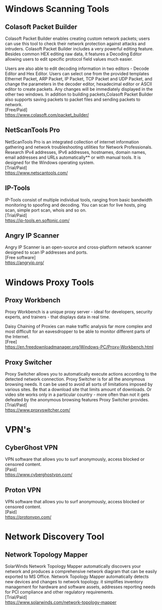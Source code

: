 # Windows Scanning Tools
## Colasoft Packet Builder 
Colasoft Packet Builder enables creating custom network packets; users can use this tool to check their network protection against attacks and intruders. Colasoft Packet Builder includes a very powerful editing feature. Besides common HEX editing raw data, it features a Decoding Editor allowing users to edit specific protocol field values much easier.

Users are also able to edit decoding information in two editors - Decode Editor and Hex Editor. Users can select one from the provided templates Ethernet Packet, ARP Packet, IP Packet, TCP Packet and UDP Packet, and change the parameters in the decoder editor, hexadecimal editor or ASCII editor to create packets. Any changes will be immediately displayed in the other two windows. In addition to building packets,Colasoft Packet Builder also supports saving packets to packet files and sending packets to network.<br>
[Free/Paid]<br>
https://www.colasoft.com/packet_builder/

## NetScanTools Pro
NetScanTools Pro is an integrated collection of internet information gathering and network troubleshooting utilities for Network Professionals. Research IPv4 addresses, IPv6 addresses, hostnames, domain names, email addresses and URLs automatically** or with manual tools. It is designed for the Windows operating system.<br>
[Trial/Paid]<br>
https://www.netscantools.com/

## IP-Tools
IP-Tools consist of multiple individual tools, ranging from basic bandwidth monitoring to spoofing and decoding.
You can scan for live hosts, ping scan, simple port scan, whois and so on.<br>
[Trial/Paid]<br>
https://ip-tools.en.softonic.com/

## Angry IP Scanner
Angry IP Scanner is an open-source and cross-platform network scanner designed to scan IP addresses and ports.<br>
[Free software]<br>
https://angryip.org/

# Windows Proxy Tools
## Proxy Workbench
Proxy Workbench is a unique proxy server - ideal for developers, security experts, and trainers - that displays data in real time.


Daisy Chaining of Proxies can make traffic analysis far more complex and most difficult for an eavesdropper to be able to monitor different parts of the Internet.<br>
[Free]<br>
https://en.freedownloadmanager.org/Windows-PC/Proxy-Workbench.html


## Proxy Switcher
Proxy Switcher allows you to automatically execute actions according to the detected network connection.
Proxy Switcher is for all the anonymous browsing needs. It can be used to avoid all sorts of limitations imposed by various sites. Be that a download site that limits amount of downloads. Or video site works only in a particular country - more often than not it gets defeated by the anonymous browsing features Proxy Switcher provides.<br>
[Trial/Paid]<br>
https://www.proxyswitcher.com/

# VPN's
## CyberGhost VPN
VPN software that allows you to surf anonymously, access blocked or censored content.<br>
[Paid]<br>
https://www.cyberghostvpn.com/

## Proton VPN
VPN software that allows you to surf anonymously, access blocked or censored content.<br>
[Paid]<br>
https://protonvpn.com/

# Network Discovery Tool

## Network Topology Mapper
SolarWinds Network Topology Mapper automatically discovers your network and produces a comprehensive network diagram that can be easily exported to MS Office. Network Topology Mapper automatically detects new devices and changes to network topology. it simplifies inventory management for hardware and software assets, addresses reporting needs for PCI compliance and other regulatory requirements.<br>
[Trial/Paid]<br>
https://www.solarwinds.com/network-topology-mapper
